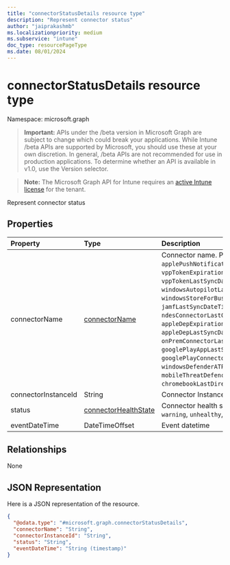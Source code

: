 ```yaml
---
title: "connectorStatusDetails resource type"
description: "Represent connector status"
author: "jaiprakashmb"
ms.localizationpriority: medium
ms.subservice: "intune"
doc_type: resourcePageType
ms.date: 08/01/2024
---
```


# connectorStatusDetails resource type

Namespace: microsoft.graph

> **Important:** APIs under the /beta version in Microsoft Graph are subject to change which could break your applications. While Intune /beta APIs are supported by Microsoft, you should use these at your own discretion. In general, /beta APIs are not recommended for use in production applications. To determine whether an API is available in v1.0, use the Version selector.

> **Note:** The Microsoft Graph API for Intune requires an [active Intune license](https://go.microsoft.com/fwlink/?linkid=839381) for the tenant.

Represent connector status

## Properties
|Property|Type|Description|
|:---|:---|:---|
|connectorName|[connectorName](../resources/intune-troubleshooting-connectorname.md)|Connector name. Possible values are: `applePushNotificationServiceExpirationDateTime`, `vppTokenExpirationDateTime`, `vppTokenLastSyncDateTime`, `windowsAutopilotLastSyncDateTime`, `windowsStoreForBusinessLastSyncDateTime`, `jamfLastSyncDateTime`, `ndesConnectorLastConnectionDateTime`, `appleDepExpirationDateTime`, `appleDepLastSyncDateTime`, `onPremConnectorLastSyncDateTime`, `googlePlayAppLastSyncDateTime`, `googlePlayConnectorLastModifiedDateTime`, `windowsDefenderATPConnectorLastHeartbeatDateTime`, `mobileThreatDefenceConnectorLastHeartbeatDateTime`, `chromebookLastDirectorySyncDateTime`, `futureValue`.|
|connectorInstanceId|String|Connector Instance Id|
|status|[connectorHealthState](../resources/intune-troubleshooting-connectorhealthstate.md)|Connector health state. Possible values are: `healthy`, `warning`, `unhealthy`, `unknown`.|
|eventDateTime|DateTimeOffset|Event datetime|

## Relationships
None

## JSON Representation
Here is a JSON representation of the resource.
<!-- {
  "blockType": "resource",
  "@odata.type": "microsoft.graph.connectorStatusDetails"
}
-->
``` json
{
  "@odata.type": "#microsoft.graph.connectorStatusDetails",
  "connectorName": "String",
  "connectorInstanceId": "String",
  "status": "String",
  "eventDateTime": "String (timestamp)"
}
```